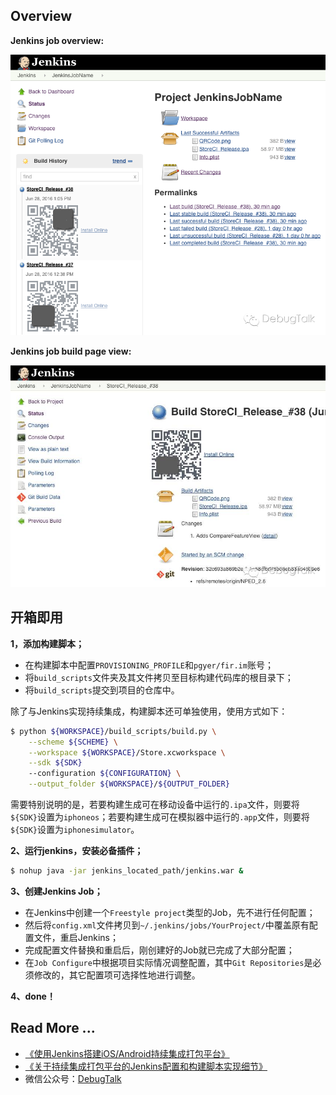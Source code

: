 ## Overview

**Jenkins job overview:**

![](images/Jenkins_Job_Overview.jpg)

**Jenkins job build page view:**

![](images/Jenkins_Job_Build_View.jpg)


## 开箱即用

**1，添加构建脚本；**

- 在构建脚本中配置`PROVISIONING_PROFILE`和`pgyer/fir.im`账号；
- 将`build_scripts`文件夹及其文件拷贝至目标构建代码库的根目录下；
- 将`build_scripts`提交到项目的仓库中。

除了与Jenkins实现持续集成，构建脚本还可单独使用，使用方式如下：

```bash
$ python ${WORKSPACE}/build_scripts/build.py \
    --scheme ${SCHEME} \
    --workspace ${WORKSPACE}/Store.xcworkspace \
    --sdk ${SDK}
    --configuration ${CONFIGURATION} \
    --output_folder ${WORKSPACE}/${OUTPUT_FOLDER}
```

需要特别说明的是，若要构建生成可在移动设备中运行的`.ipa`文件，则要将`${SDK}`设置为`iphoneos`；若要构建生成可在模拟器中运行的`.app`文件，则要将`${SDK}`设置为`iphonesimulator`。

**2、运行jenkins，安装必备插件；**

```bash
$ nohup java -jar jenkins_located_path/jenkins.war &
```

**3、创建Jenkins Job；**

- 在Jenkins中创建一个`Freestyle project`类型的Job，先不进行任何配置；
- 然后将`config.xml`文件拷贝到`~/.jenkins/jobs/YourProject/`中覆盖原有配置文件，重启Jenkins；
- 完成配置文件替换和重启后，刚创建好的Job就已完成了大部分配置；
- 在`Job Configure`中根据项目实际情况调整配置，其中`Git Repositories`是必须修改的，其它配置项可选择性地进行调整。

**4、done！**

## Read More ...

- [《使用Jenkins搭建iOS/Android持续集成打包平台》](http://debugtalk.com/post/iOS-Android-Packing-with-Jenkins)
- [《关于持续集成打包平台的Jenkins配置和构建脚本实现细节》](http://debugtalk.com/post/iOS-Android-Packing-with-Jenkins-details)
- 微信公众号：[DebugTalk](http://debugtalk.com/images/wechat_qrcode.png)

